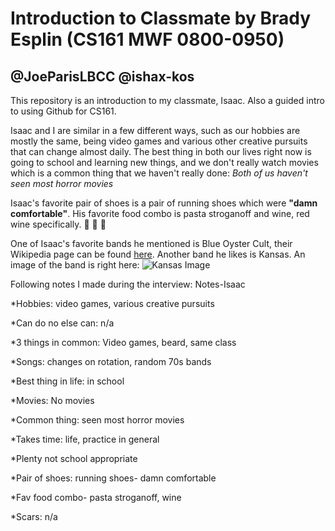 
# Introduction to Classmate by Brady Esplin (CS161 MWF 0800-0950)
## @JoeParisLBCC @ishax-kos

This repository is an introduction to my classmate, Isaac. Also a guided intro to using Github for CS161.

  Isaac and I are similar in a few different ways, such as our hobbies are mostly the same, being video games and various other creative pursuits that can change almost daily. The best thing in both our lives right now is going to school and learning new things, and we don't really watch movies which is a common thing that we haven't really done: *Both of us haven't seen most horror movies*
  
  Isaac's favorite pair of shoes is a pair of running shoes which were **"damn comfortable"**. His favorite food combo is pasta stroganoff and wine, red wine specifically. :wine_glass: :fork_and_knife: :spaghetti:
  
  One of Isaac's favorite bands he mentioned is Blue Oyster Cult, their Wikipedia page can be found [here](https://en.wikipedia.org/wiki/Blue_%C3%96yster_Cult). Another band he likes is Kansas. An image of the band is right here: ![Kansas Image](https://upload.wikimedia.org/wikipedia/commons/9/9c/Kansas_band_members_2016.jpg)

  

Following notes I made during the interview:
Notes-Isaac 

*Hobbies: video games, various creative pursuits

*Can do no else can: n/a

*3 things in common: Video games, beard, same class

*Songs: changes on rotation, random 70s bands

*Best thing in life: in school

*Movies: No movies

*Common thing: seen most horror movies

*Takes time: life, practice in general

*Plenty not school appropriate

*Pair of shoes: running shoes- damn comfortable

*Fav food combo- pasta stroganoff, wine

*Scars: n/a

